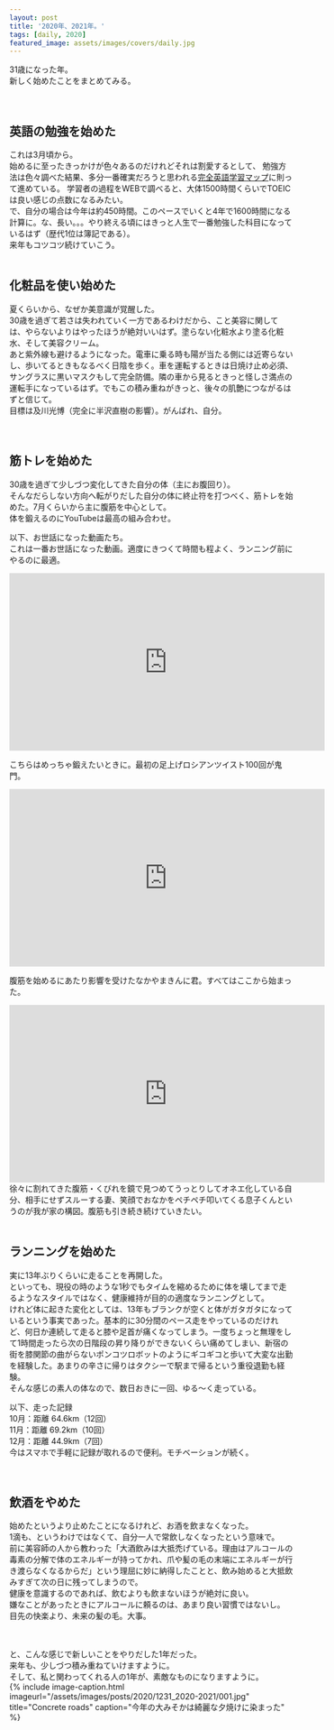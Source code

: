 ```yaml
---
layout: post
title: '2020年、2021年。'
tags: [daily, 2020]
featured_image: assets/images/covers/daily.jpg
---
```


31歳になった年。  
新しく始めたことをまとめてみる。  
<br>
<br>

## 英語の勉強を始めた
これは3月頃から。  
始めるに至ったきっかけが色々あるのだけれどそれは割愛するとして、
勉強方法は色々調べた結果、多分一番確実だろうと思われる[完全英語学習マップ](http://mutuno.o.oo7.jp/)に則って進めている。
学習者の過程をWEBで調べると、大体1500時間くらいでTOEICは良い感じの点数になるみたい。  
で、自分の場合は今年は約450時間。このペースでいくと4年で1600時間になる計算に。な、長い。。。やり終える頃にはきっと人生で一番勉強した科目になっているはず（歴代1位は簿記である）。  
来年もコツコツ続けていこう。
<br>
<br>

## 化粧品を使い始めた
夏くらいから、なぜか美意識が覚醒した。  
30歳を過ぎて若さは失われていく一方であるわけだから、こと美容に関しては、やらないよりはやったほうが絶対いいはず。塗らない化粧水より塗る化粧水、そして美容クリーム。  
あと紫外線も避けるようになった。電車に乗る時も陽が当たる側には近寄らないし、歩いてるときもなるべく日陰を歩く。車を運転するときは日焼け止め必須、サングラスに黒いマスクもして完全防備。隣の車から見るときっと怪しさ満点の運転手になっているはず。でもこの積み重ねがきっと、後々の肌艶につながるはずと信じて。  
目標は及川光博（完全に半沢直樹の影響）。がんばれ、自分。  
<br>
<br>

## 筋トレを始めた
30歳を過ぎて少しづつ変化してきた自分の体（主にお腹回り）。  
そんなだらしない方向へ転がりだした自分の体に終止符を打つべく、筋トレを始めた。7月くらいから主に腹筋を中心として。  
体を鍛えるのにYouTubeは最高の組み合わせ。
<br>

以下、お世話になった動画たち。  
これは一番お世話になった動画。適度にきつくて時間も程よく、ランニング前にやるのに最適。  
<iframe width="560" height="315" src="https://www.youtube.com/embed/N3hjApR8o0E" frameborder="0" allow="accelerometer; autoplay; clipboard-write; encrypted-media; gyroscope; picture-in-picture" allowfullscreen></iframe>
<br>

こちらはめっちゃ鍛えたいときに。最初の足上げロシアンツイスト100回が鬼門。
<iframe width="560" height="315" src="https://www.youtube.com/embed/oYZRHB0aq2I" frameborder="0" allow="accelerometer; autoplay; clipboard-write; encrypted-media; gyroscope; picture-in-picture" allowfullscreen></iframe>
<br>

腹筋を始めるにあたり影響を受けたなかやまきんに君。すべてはここから始まった。
<iframe width="560" height="315" src="https://www.youtube.com/embed/u-wS8jABqQI" frameborder="0" allow="accelerometer; autoplay; clipboard-write; encrypted-media; gyroscope; picture-in-picture" allowfullscreen></iframe>
<br>
徐々に割れてきた腹筋・くびれを鏡で見つめてうっとりしてオネエ化している自分、相手にせずスルーする妻、笑顔でおなかをペチペチ叩いてくる息子くんというのが我が家の構図。腹筋も引き続き続けていきたい。
<br>
<br>

## ランニングを始めた
実に13年ぶりくらいに走ることを再開した。  
といっても、現役の時のような1秒でもタイムを縮めるために体を壊してまで走るようなスタイルではなく、健康維持が目的の適度なランニングとして。  
けれど体に起きた変化としては、13年もブランクが空くと体がガタガタになっているという事実であった。基本的に30分間のペース走をやっているのだけれど、何日か連続して走ると膝や足首が痛くなってしまう。一度ちょっと無理をして1時間走ったら次の日階段の昇り降りができないくらい痛めてしまい、新宿の街を膝関節の曲がらないポンコツロボットのようにギコギコと歩いて大変な出勤を経験した。あまりの辛さに帰りはタクシーで駅まで帰るという重役退勤も経験。  
そんな感じの素人の体なので、数日おきに一回、ゆる～く走っている。

以下、走った記録  
10月：距離 64.6km（12回）  
11月：距離 69.2km（10回）  
12月：距離 44.9km（7回）  
今はスマホで手軽に記録が取れるので便利。モチベーションが続く。  
<br>
<br>

## 飲酒をやめた
始めたというより止めたことになるけれど、お酒を飲まなくなった。  
1滴も、というわけではなくて、自分一人で常飲しなくなったという意味で。  
前に美容師の人から教わった「大酒飲みは大抵禿げている。理由はアルコールの毒素の分解で体のエネルギーが持ってかれ、爪や髪の毛の末端にエネルギーが行き渡らなくなるからだ」という理屈に妙に納得したことと、飲み始めると大抵飲みすぎて次の日に残ってしまうので。    
健康を意識するのであれば、飲むよりも飲まないほうが絶対に良い。  
嫌なことがあったときにアルコールに頼るのは、あまり良い習慣ではないし。  
目先の快楽より、未来の髪の毛。大事。  
<br>
<br>

と、こんな感じで新しいことをやりだした1年だった。  
来年も、少しづつ積み重ねていけますように。  
そして、私と関わってくれる人の1年が、素敵なものになりますように。  
{% include image-caption.html imageurl="/assets/images/posts/2020/1231_2020-2021/001.jpg" title="Concrete roads" caption="今年の大みそかは綺麗な夕焼けに染まった" %}
<br>
<br>

